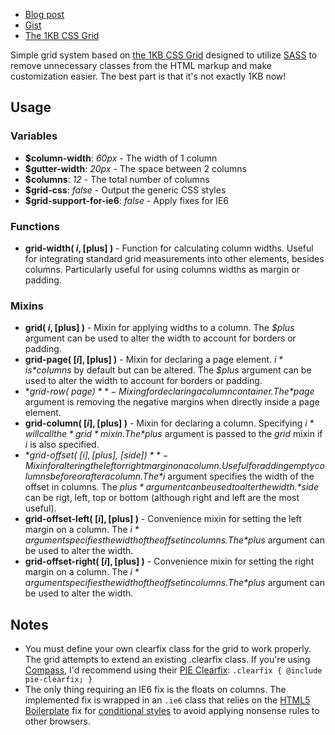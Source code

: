 - [Blog post](http://heygrady.com/blog/2011/02/17/using-sass-with-the-1kb-grid-system/)
- [Gist](https://gist.github.com/702760)
- [The 1KB CSS Grid](http://1kbgrid.com/)

Simple grid system based on [the 1KB CSS Grid](http://1kbgrid.com/) designed to utilize [SASS](http://sass-lang.com/) to remove unnecessary classes from the HTML markup and make customization easier. The best part is that it's not exactly 1KB now!

## Usage

### Variables 
- **$column-width**: *60px* - The width of 1 column
- **$gutter-width**: *20px* - The space between 2 columns
- **$columns**: *12* - The total number of columns
- **$grid-css**: *false* - Output the generic CSS styles
- **$grid-support-for-ie6**: *false* - Apply fixes for IE6

### Functions
- **grid-width( $i, [$plus] )** - Function for calculating column widths. Useful for integrating standard grid measurements into other elements, besides columns. Particularly useful for using columns widths as margin or padding.

### Mixins
- **grid( $i, [$plus] )** - Mixin for applying widths to a column. The *$plus* argument can be used to alter the width to account for borders or padding.
- **grid-page( [$i], [$plus] )** - Mixin for declaring a page element. *$i* is *$columns* by default but can be altered. The *$plus* argument can be used to alter the width to account for borders or padding.
- **grid-row( $page )** - Mixing for declaring a column container. The *$page* argument is removing the negative margins when directly inside a page element.
- **grid-column( [$i], [$plus] )** - Mixin for declaring a column. Specifying *$i* will call the *grid* mixin. The *$plus* argument is passed to the *grid* mixin if *i* is also specified.
- **grid-offset( [$i], [$plus], [$side] )** - Mixin for altering the left or right margin on a column. Useful for adding empty columns before or after a column. The *$i* argument specifies the width of the offset in columns. The *$plus* argument can be used to alter the width. *$side* can be rigt, left, top or bottom (although right and left are the most useful).
- **grid-offset-left( [$i], [$plus] )** - Convenience mixin for setting the left margin on a column. The *$i* argument specifies the width of the offset in columns. The *$plus* argument can be used to alter the width.
- **grid-offset-right( [$i], [$plus] )** - Convenience mixin for setting the right margin on a column. The *$i* argument specifies the width of the offset in columns. The *$plus* argument can be used to alter the width.

## Notes
- You must define your own clearfix class for the grid to work properly. The grid attempts to extend an existing .clearfix class. If you're using [Compass](http://compass-style.org), I'd recommend using their [PIE Clearfix](http://compass-style.org/reference/compass/utilities/general/clearfix/#mixin-pie-clearfix): `.clearfix { @include pie-clearfix; }`
- The only thing requiring an IE6 fix is the floats on columns. The implemented fix is wrapped in an `.ie6` class that relies on the [HTML5 Boilerplate](http://html5boilerplate.com/) fix for [conditional styles](http://paulirish.com/2008/conditional-stylesheets-vs-css-hacks-answer-neither/) to avoid applying nonsense rules to other browsers.